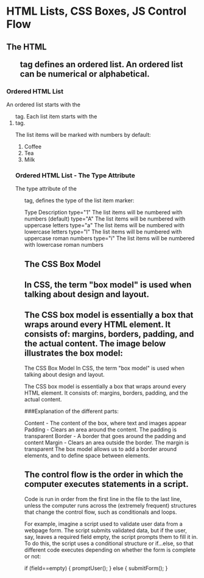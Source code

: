 #  HTML Lists, CSS Boxes, JS Control Flow

## The HTML <ol> tag defines an ordered list. An ordered list can be numerical or alphabetical.

### Ordered HTML List

  An ordered list starts with the <ol> tag. Each list item starts with the <li> tag.

  The list items will be marked with numbers by default:
  <ol>
    <li>Coffee</li>
    <li>Tea</li>
    <li>Milk</li>
  </ol>


### Ordered HTML List - The Type Attribute
The type attribute of the <ol> tag, defines the type of the list item marker:

Type	Description
type="1"	The list items will be numbered with numbers (default)
type="A"	The list items will be numbered with uppercase letters
type="a"	The list items will be numbered with lowercase letters
type="I"	The list items will be numbered with uppercase roman numbers
type="i"	The list items will be numbered with lowercase roman numbers

## The CSS Box Model
## In CSS, the term "box model" is used when talking about design and layout.

## The CSS box model is essentially a box that wraps around every HTML element. It consists of: margins, borders, padding, and the actual content. The image below illustrates the box model:
The CSS Box Model
In CSS, the term "box model" is used when talking about design and layout.

The CSS box model is essentially a box that wraps around every HTML element. It consists of: margins, borders, padding, and the actual content. 

###Explanation of the different parts:

Content - The content of the box, where text and images appear
Padding - Clears an area around the content. The padding is transparent
Border - A border that goes around the padding and content
Margin - Clears an area outside the border. The margin is transparent
The box model allows us to add a border around elements, and to define space between elements. 


## The control flow is the order in which the computer executes statements in a script.

Code is run in order from the first line in the file to the last line, unless the computer runs across the (extremely frequent) structures that change the control flow, such as conditionals and loops. 

For example, imagine a script used to validate user data from a webpage form. The script submits validated data, but if the user, say, leaves a required field empty, the script prompts them to fill it in. To do this, the script uses a conditional structure or if...else, so that different code executes depending on whether the form is complete or not:

if (field==empty) {
    promptUser();
} else {
    submitForm();
}
